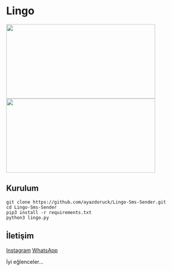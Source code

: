 # Lingo

<img src=https://github.com/tingirifistik/Enough-Reborn/assets/51286195/fc10a910-b4a4-4ff2-8058-62767b9af30f height="200px" width="400px"/>
<img src=https://user-images.githubusercontent.com/51286195/209442235-7069b8e7-b3f3-4b70-82cb-a86014836be0.png height="200px" width="400px"/>


<h2>Kurulum</h2>

```console
git clone https://github.com/ayazdoruck/Lingo-Sms-Sender.git
cd Lingo-Sms-Sender
pip3 install -r requirements.txt
python3 lingo.py
```

<h2>İletişim</h2>
<a href="https://instagram.com/ayazdoruck">Instagram</a>
<a href="https://wa.me/+905550098387">WhatsApp</a>


İyi eğlenceler...
